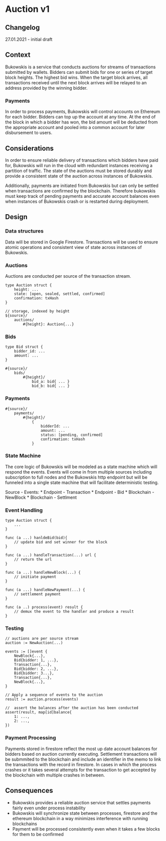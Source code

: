 Auction v1
==========

## Changelog
27.01.2021 - initial draft

## Context

Bukowskis is a service that conducts auctions for streams of
transactions submitted by wallets. Bidders can submit bids for one or
series of target block heights. The highest bid wins. When the target
block arrives, all transactions received until the next block arrives
will be relayed to an address provided by the winning bidder. 

### Payments
In order to process payments, Bukowskis will control accounts on
Ethereum for each bidder. Bidders can top up the account at any
time. At the end of the block in which a bidder has won, the bid amount
will be deducted from the appropriate account and pooled into a common
account for later disbursement to users.

## Considerations
In order to ensure reliable delivery of transactions which bidders have
paid for, Bukowskis will run in the cloud with redundant instances
receiving a partition of traffic.  The state of
the auctions must be stored durably and provide a consistent state of the
auction across instances of Bukowskis.

Additionally, payments are initiated from Bukowskis but can only be
settled when transactions are confirmed by the blockchain. Therefore
bukowskis must keep track of pending payments and accurate account
balances even when instances of Bukowskis crash or is restarted during
deployment.

## Design

### Data structures

Data will be stored in Google Firestore. Transactions will be used to
ensure atomic operations and consistent view of state across instances
of Bukowskis.

### Auctions
Auctions are conducted per source of the transaction stream.

```
type Auction struct {
    height: ...
    state: [open, sealed, settled, confirmed]
    confirmation: txHash
}

// storage, indexed by height
${source}/
    auctions/
        #{height}: Auction{...}
```

### Bids

```
type Bid struct {
    bidder_id: ...
    amount: ...
}

#{source}/
    bids/
        #{height}/
            bid_a: bid{ ... }
            bid_b: bid{ ... }
```

### Payments

```
#{source}/
    payments/
        #{height}/
            {
                bidderId: ...
                amount: ...
                status: [pending, confirmed]
                confirmation: txHash
            }
```

### State Machine
The core logic of Bukowskis will be modeled as a state machine which
will respond the events. Events will come in from multiple sources
including subscription to full nodes and the Bukowskis http endpoint but
will be funneled into a single state machine that will facilitate
deterministic testing. 

Source - Events:
    * Endpoint - Transaction
    * Endpoint - Bid
    * Blockchain - NewBlock
    * Blockchain - Settlment

### Event Handling

```
type Auction struct {
    ...
}

func (a ...) hanldeBid(bid){
    // update bid and set winner for the block
}

func (a ...) handleTransaction(...) url {
    // return the url 
}

func (a ...) handleNewBlock(...) {
    // initiate payment
}

func (a ...) handleNewPayment(...) {
    // settlement payment
}

func (a ..) process(event) result {
    // demux the event to the handler and produce a result
}
```

### Testing
```
// auctions are per source stream
auction := NewAuction(...)

events := []event {
    NewBlock{...},
    Bid{bidder: 1, ...},
    Transaction{...},
    Bid{bidder: 2, ...},
    Bid{bidder: 3...},
    Transaction{...},
    NewBlock{...},
}

// Apply a sequence of events to the auction
result := auction.process(events)

//  assert the balances after the auction has been conducted
assert(result, map[id]balance{
    1: ...,
    2: ...,
})
```

### Payment Processing

Payments stored in firestore reflect the most up date account balances
for bidders based on auction currently executing. Settlement
transactions will be submmited to the blockchain and include an
identifier in the memo to link the transactions with the record in
firestore. In cases in which the process crashes or it takes several
attempts for the transaction to get accepted by the blockchain with
multiple crashes in between.

## Consequences

* Bukowskis provides a reliable auction service that settles payments
  fairly even under process instability
* Bukowskis will synchronize state between processes, firestore and
  the ethereum blockchain in a way minimizes interference with running
  blockchains
* Payment will be processed consistently even when it takes a few blocks
  for them to be confirmed

